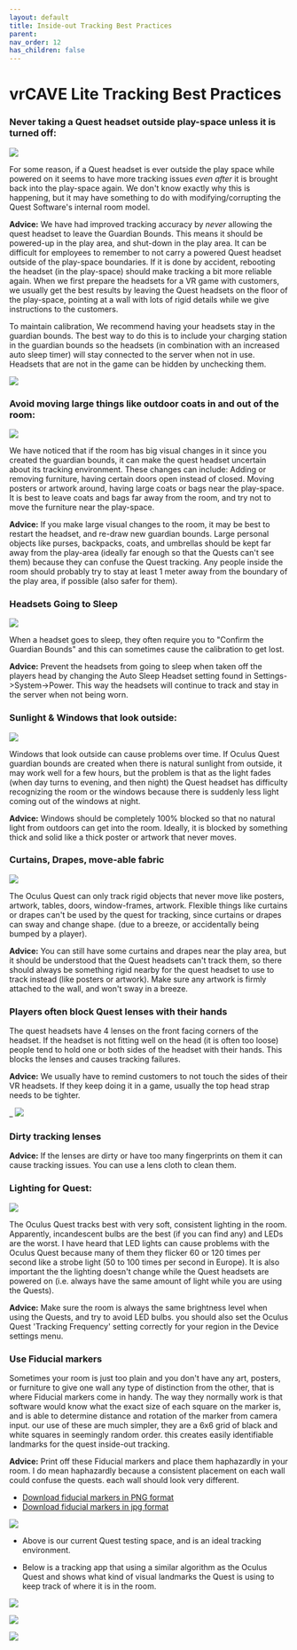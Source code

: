 ```yaml
---
layout: default
title: Inside-out Tracking Best Practices 
parent:
nav_order: 12
has_children: false
---
```

# vrCAVE Lite Tracking Best Practices


### Never taking a Quest headset outside play-space unless it is turned off:

![](media/vrcaveLite/questsoutside.png)

For some reason, if a Quest headset is ever outside the play space while powered on it seems to have more tracking issues *even after* it is brought back into the play-space again. We don't know exactly why this is happening, but it may have something to do with modifying/corrupting the Quest Software's internal room model.

**Advice:** We have had improved tracking accuracy by *never* allowing the quest headset to leave the Guardian Bounds. This means it should be powered-up in the play area, and shut-down in the play area. It can be difficult for employees to remember to not carry a powered Quest headset outside of the play-space boundaries. If it is done by accident, rebooting the headset (in the play-space) should make tracking a bit more reliable again. When we first prepare the headsets for a VR game with customers, we usually get the best results by leaving the Quest headsets on the floor of the play-space, pointing at a wall with lots of rigid details while we give instructions to the customers.

To maintain calibration, We recommend having your headsets stay in the guardian bounds. The best way to do this is to include your charging station in the guardian bounds so the headsets (in combination with an increased auto sleep timer) will stay connected to the server when not in use. Headsets that are not in the game can be hidden by unchecking them. 

![](media/vrcaveLite/VRCaveGuardian.png)
	
### Avoid moving large things like outdoor coats in and out of the room:

![](media/vrcaveLite/notempobjects.png)

We have noticed that if the room has big visual changes in it since you created the guardian bounds, it can make the quest headset uncertain about its tracking environment. These changes can include: Adding or removing furniture, having certain doors open instead of closed. Moving posters or artwork around, having large coats or bags near the play-space. It is best to leave coats and bags far away from the room, and try not to move the furniture near the play-space.

**Advice:** If you make large visual changes to the room, it may be best to restart the headset, and re-draw new guardian bounds. Large personal objects like purses, backpacks, coats, and umbrellas should be kept far away from the play-area (ideally far enough so that the Quests can't see them) because they can confuse the Quest tracking. Any people inside the room should probably try to stay at least 1 meter away from the boundary of the play area, if possible (also safer for them). 

### Headsets Going to Sleep

![](media/vrcaveLite/OculusPowerSetting.png)


When a headset goes to sleep, they often require you to "Confirm the Guardian Bounds" and this can sometimes cause the calibration to get lost. 

**Advice:** Prevent the headsets from going to sleep when taken off the players head by changing the Auto Sleep Headset setting found in Settings->System->Power. This way the headsets will continue to track and stay in the server when not being worn. 

### Sunlight & Windows that look outside:

![](media/vrcaveLite/nosunlight.png)

Windows that look outside can cause problems over time. If Oculus Quest guardian bounds are created when there is natural sunlight from outside, it may work well for a few hours, but the problem is that as the light fades (when day turns to evening, and then night) the Quest headset has difficulty recognizing the room or the windows because there is suddenly less light coming out of the windows at night.

**Advice:** Windows should be completely 100% blocked so that no natural light from outdoors can get into the room. Ideally, it is blocked by something thick and solid like a thick poster or artwork that never moves.

### Curtains, Drapes, move-able fabric

![](media/vrcaveLite/nocurtains.png)

The Oculus Quest can only track rigid objects that never move like posters, artwork, tables, doors, window-frames, artwork. Flexible things like curtains or drapes can't be used by the quest for tracking, since curtains or drapes can sway and change shape. (due to a breeze, or accidentally being bumped by a player).

**Advice:** You can still have some curtains and drapes near the play area, but it should be understood that the Quest headsets can't track them, so there should always be something rigid nearby for the quest headset to use to track instead (like posters or artwork). Make sure any artwork is firmly attached to the wall, and won't sway in a breeze.

### Players often block Quest lenses with their hands

 The quest headsets have 4 lenses on the front facing corners of the headset. If the headset is not fitting well on the head (it is often too loose) people tend to hold one or both sides of the headset with their hands. This blocks the lenses and causes tracking failures.

 **Advice:** We usually have to remind customers to not touch the sides of their VR headsets. If they keep doing it in a game, usually the top head strap needs to be tighter.

_	![](media/vrcaveLite/QuestTrackingCameras.png)

### Dirty tracking lenses
**Advice:** If the lenses are dirty or have too many fingerprints on them it can cause tracking issues. You can use a lens cloth to clean them.

### Lighting for Quest:

![](media/vrcaveLite/bestcase.png)

The Oculus Quest tracks best with very soft, consistent lighting in the room. Apparently, incandescent bulbs are the best (if you can find any) and LEDs are the worst. I have heard that LED lights can cause problems with the Oculus Quest because many of them they flicker 60 or 120 times per second like a strobe light (50 to 100 times per second in Europe). It is also important the the lighting doesn't change while the Quest headsets are powered on (i.e. always have the same amount of light while you are using the Quests).

**Advice:** Make sure the room is always the same brightness level when using the Quests, and try to avoid LED bulbs. you should also set the Oculus Quest 'Tracking Frequency' setting correctly for your region in the Device settings menu.


### Use Fiducial markers 

Sometimes your room is just too plain and you don't have any art, posters, or furniture to give one wall any type of distinction from the other, that is where Fiducial markers come in handy. The way they normally work is that software would know what the exact size of each square on the marker is, and is able to determine distance and rotation of the marker from camera input. our use of these are much simpler, they are a 6x6 grid of black and white squares in seemingly random order. this creates easily identifiable landmarks for the quest inside-out tracking. 

**Advice:** Print off these Fiducial markers and place them haphazardly in your room. I do mean haphazardly because a consistent placement on each wall could confuse the quests. each wall should look very different. 

-	[Download fiducial markers in PNG format](https://drive.google.com/drive/folders/1XNNQYsdU-wbNpcmlm5bfqt9JJG3s-ZTb?usp=sharing)
-	[Download fiducial markers in jpg format](https://drive.google.com/drive/folders/1JfFy14MAue73VsCbp2niQiJD-oUzkdWT?usp=sharing)

![](media/vrcaveLite/Fiducialwalls.png)

- Above is our current Quest testing space, and is an ideal tracking environment.

- Below is a tracking app that using a similar algorithm as the Oculus Quest and shows what kind of visual landmarks the Quest is using to keep track of where it is in the room.  

![](media/vrcaveLite/FarWallTracking.jpg)

![](media/vrcaveLite/WallTrackingF.jpg)

![](media/vrcaveLite/clutterLowRes.jpg)

